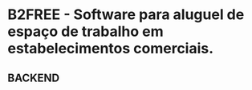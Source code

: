 
<h1>B2FREE - Software para aluguel de espaço de trabalho em estabelecimentos comerciais.</h1>
<h2> BACKEND </h2>
